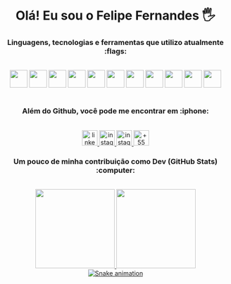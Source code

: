 
<h1 align="center"> Olá! Eu sou o Felipe Fernandes 🖐️</h1>

<div align="center"> 
<h3>  Linguagens, tecnologias e ferramentas que utilizo atualmente :flags: </h3>
<br>
  <img src="https://cdn.jsdelivr.net/gh/devicons/devicon/icons/angularjs/angularjs-plain.svg" width="40" height="40"/> 
  <img src="https://cdn.jsdelivr.net/gh/devicons/devicon/icons/typescript/typescript-original.svg" width="40" height="40"/> 
  <img src="https://cdn.jsdelivr.net/gh/devicons/devicon/icons/javascript/javascript-original.svg" width="40" height="40"/> 
  <img src="https://cdn.jsdelivr.net/gh/devicons/devicon/icons/html5/html5-plain.svg" width="40" height="40"/> 
  <img src="https://cdn.jsdelivr.net/gh/devicons/devicon/icons/css3/css3-plain.svg" width="40" height="40"/> 
  <img src="https://cdn.jsdelivr.net/gh/devicons/devicon/icons/bootstrap/bootstrap-plain.svg" width="40" height="40"/> 
  <img src="https://cdn.jsdelivr.net/gh/devicons/devicon/icons/git/git-plain.svg" width="40" height="40"/> 
  <img src="https://cdn.jsdelivr.net/gh/devicons/devicon/icons/firebase/firebase-plain.svg" width="40" height="40"/> 
  <img src="https://cdn.jsdelivr.net/npm/devicon-2.2@2.2.0/icons/react/react-original-wordmark.svg" width="40" height="40"/>
  <img src="https://cdn.jsdelivr.net/gh/devicons/devicon/icons/nodejs/nodejs-plain.svg" width="40" height="40"/> 
  <img src="https://cdn.jsdelivr.net/npm/devicon-2.2@2.2.0/icons/bootstrap/bootstrap-plain-wordmark.svg" width="40" height="40"/>
</div>
<br>

<div align="center">
  <h3> Além do Github, você pode me encontrar em :iphone: </h3>
  <br>
  <a  href="https://www.linkedin.com/in/felipefcs" target="_blank">
     <img src="https://img.shields.io/static/v1?message=LinkedIn&logo=linkedin&label=&color=0077B5&logoColor=white&labelColor=&style=for-the-badge" height="35" alt="linkedin logo"  />
  </a>
  <a  href="https://www.instagram.com/f.fernandes.dev/" target="_blank">
      <img src="https://img.shields.io/static/v1?message=Instagram&logo=instagram&label=&color=E4405F&logoColor=white&labelColor=&style=for-the-badge" height="35"      alt="instagram logo"  />
  </a>
   <a  href="mailto:f.fernandescs@gmail.com" target="_blank">
      <img src="https://img.shields.io/static/v1?message=Gmail&logo=gmail&label=&color=E4405F&logoColor=white&labelColor=&style=&for-the-badge" height="35"      alt="instagram logo"  />
  </a>
  <a href="https://wa.me/5581982294247" target="blank">
    <img src="https://img.shields.io/badge/WhatsApp-25D366?style=for-the-badge&logo=whatsapp&logoColor=white" height="35" alt="+55 81 982294247"/>
  </a>
</div>


<div align="center">
<h3> Um pouco de minha contribuição como Dev (GitHub Stats) :computer:</h3>
<br>
<a href="https://github.com/ffernandescs">
  <img height="180em" src="https://github-readme-stats.vercel.app/api?username=ffernandescs&show_icons=true&theme=dracula&count_private=true"/>
  <img height="180em" src="https://github-readme-stats.vercel.app/api/top-langs/?username=ffernandescs&layout=compact&langs_count=7&theme=dracula"/>
</div>
<div align="center">
  <img src="https://github.com/henriqueburgos/henriqueburgos/raw/output/github-contribution-grid-snake.svg" alt="Snake animation" style="max-width: 100%;">
</div> 

 
